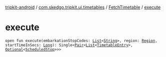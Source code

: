 [tripkit-android](../../index.md) / [com.skedgo.tripkit.ui.timetables](../index.md) / [FetchTimetable](index.md) / [execute](./execute.md)

# execute

`open fun execute(embarkationStopCodes: `[`List`](https://kotlinlang.org/api/latest/jvm/stdlib/kotlin.collections/-list/index.html)`<`[`String`](https://kotlinlang.org/api/latest/jvm/stdlib/kotlin/-string/index.html)`>, region: `[`Region`](../../com.skedgo.android.common.model/-region/index.md)`, startTimeInSecs: `[`Long`](https://kotlinlang.org/api/latest/jvm/stdlib/kotlin/-long/index.html)`): Single<`[`Pair`](https://kotlinlang.org/api/latest/jvm/stdlib/kotlin/-pair/index.html)`<`[`List`](https://kotlinlang.org/api/latest/jvm/stdlib/kotlin.collections/-list/index.html)`<`[`TimetableEntry`](../../com.skedgo.tripkit.ui.model/-timetable-entry/index.md)`>, `[`Optional`](../../com.skedgo.tripkit.ui.utils/-optional/index.md)`<`[`ScheduledStop`](../../com.skedgo.android.common.model/-scheduled-stop/index.md)`>>>`